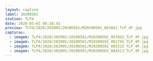 ```yaml
---
layout: capture
label: 20200501
station: TLP4
date: 2020-05-02 06:38:43
preview: TLP4/2020/202005/20200501/M20200502_063843_TLP_4P.jpg
capturas:
  - imagem: TLP4/2020/202005/20200501/M20200502_063843_TLP_4P.jpg
  - imagem: TLP4/2020/202005/20200501/M20200502_081745_TLP_4P.jpg
  - imagem: TLP4/2020/202005/20200501/M20200502_083315_TLP_4P.jpg
  - imagem: TLP4/2020/202005/20200501/M20200502_084513_TLP_4P.jpg
---
```

